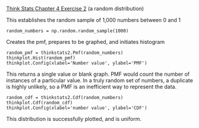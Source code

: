 [Think Stats Chapter 4 Exercise 2](http://greenteapress.com/thinkstats2/html/thinkstats2005.html#toc41) (a random distribution)


This establishes the random sample of 1,000 numbers between 0 and 1

~~~~
random_numbers = np.random.random_sample(1000)
~~~~

Creates the pmf, prepares to be graphed, and initiates histogram

~~~~
random_pmf = thinkstats2.Pmf(random_numbers)
thinkplot.Hist(random_pmf)
thinkplot.Config(xlabel='Number value', ylabel='PMF')
~~~~

This returns a single value or blank graph. PMF would count the number of instances of a particular value. In a truly random set of numbers, a duplicate is highly unlikely, so a PMF is an inefficient way to represent the data.

~~~~
random_cdf = thinkstats2.Cdf(random_numbers)
thinkplot.Cdf(random_cdf)
thinkplot.Config(xlabel='number value', ylabel='CDF')
~~~~

This distribution is successfully plotted, and is uniform. 
